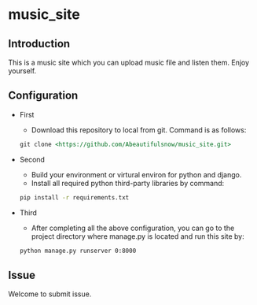 # music_site

## Introduction

This is a music site which you can upload music file and listen them. Enjoy yourself.

## Configuration

* First
    * Download this repository to local from git. Command is as follows:

    ```markdown
    git clone <https://github.com/Abeautifulsnow/music_site.git>
    ```

* Second

    * Build your environment or virtural environ for python and django.
    * Install all required python third-party libraries by command:

    ```bash
    pip install -r requirements.txt
    ```

* Third
    * After completing all the above configuration, you can go to the project directory where manage.py is located and run this site by:

    ```bash
    python manage.py runserver 0:8000
    ```

## Issue

Welcome to submit issue.